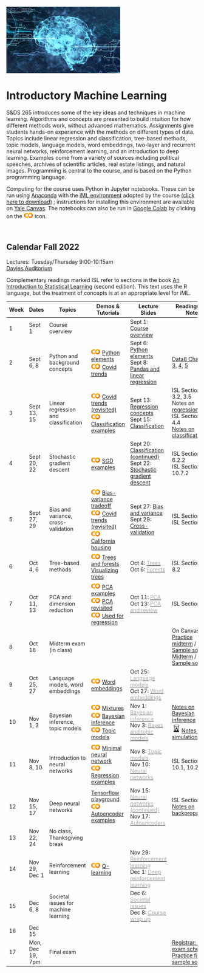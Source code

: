 <head>
  <title> Introductory Machine Learning </title>
  <link rel="stylesheet" href="theme/css/main.css" />
  <link rel="shortcut icon" type="image/x-icon" href="favicon.ico?">
</head>


![neuro-datascience](./data-neuroscience.jpg)


Introductory Machine Learning
====

S&DS 265 introduces some of the key ideas and techniques in machine learning. Algorithms and concepts are presented to build intuition for how different methods work, without advanced mathematics. Assignments give students hands-on experience with the methods on different types of data. Topics include linear regression and classification, tree-based methods, topic models, language models, word embeddings, two-layer and recurrent neural networks, reinforcement learning, and an introduction to deep learning. Examples come from a variety of sources including political speeches, archives of scientific articles, real estate listings, and natural images. Programming is central to the course, and is based on the Python programming language.

Computing for the course uses Python in Jupyter notebooks. These can be run using [Anaconda](https://www.anaconda.com/products/individual) with the [iML environment](https://raw.githubusercontent.com/YData123/sds265-fa22/master/env/iml_env.yml) adopted by the course <a href="https://raw.githubusercontent.com/YData123/sds265-fa22/master/env/iml_env.zip" download>(click here to download)</a>
; instructions for installing this environment are available on [Yale Canvas](https://canvas.yale.edu).  The notebooks can also be run in [Google Colab](https://colab.research.google.com) by clicking on the [<img width="25" src="colab.svg">](https://colab.research.google.com) icon.


<br>

Calendar Fall 2022
---
Lectures: Tuesday/Thursday 9:00-10:15am
<br>
[Davies Auditorium](https://map.yale.edu/?id=1910#!m/563685?ct/52707)

Complementary readings marked ISL refer to sections in the book [An Introduction to Statistical Learning](https://www.statlearning.com/) (second edition). This text uses the R language, but the treatment of concepts is at an appropriate level for iML.


<!-- #### <span style="color:red">Davies auditorium is not available after Tuesday's flooding. Class on Thursday, September 8, will be in SSS 114.</span> -->


 Week | Dates |  Topics | Demos & Tutorials | Lecture Slides | Readings and Notes | Assignments & Exams 
----------- | ----------- | ------------- | ------------ | ------------- | ----------- | ------------
1 | Sept 1  |     Course overview | | Sept 1: [<span style="color:">Course overview</span>](https://github.com/YData123/sds265-fa22/raw/master/lectures/lecture-sept-01.pdf) |
2 | Sept 6, 8 |    Python and background concepts |  [<img width="25" src="colab.svg">](https://colab.research.google.com/github/YData123/sds265-fa22/blob/master/demos/python/python-elements.ipynb) [Python elements](https://github.com/YData123/sds265-fa22/raw/master/demos/python/python-elements.zip)  <br>  [<img width="25" src="colab.svg">](https://colab.research.google.com/github/YData123/sds265-fa22/blob/master/demos/covid-trends/covid-trends.ipynb) [Covid trends](https://github.com/YData123/sds265-fa22/raw/master/demos/covid-trends/covid-trends.zip) <br> | Sept 6: [<span style="color:">Python elements</span>](https://github.com/YData123/sds265-fa22/raw/master/lectures/lecture-sept-06.pdf) <br> Sept 8: [<span style="color:">Pandas and linear regression</span>](https://github.com/YData123/sds265-fa22/raw/master/lectures/lecture-sept-08.pdf) | [Data8 Chapters 3](https://www.inferentialthinking.com/chapters/03/programming-in-python.html), [4](https://www.inferentialthinking.com/chapters/04/Data_Types.html), [5](https://www.inferentialthinking.com/chapters/05/Sequences.html) | Thu: [<span style="color:">Quiz 1</span>](https://yale.instructure.com/courses/79950/quizzes) | 
3 | Sept 13, 15 | Linear regression and classification | [<img width="25" src="colab.svg">](https://colab.research.google.com/github/YData123/sds265-fa22/blob/master/demos/covid-trends/covid-trends-revisited.ipynb) [Covid trends (revisited)](https://github.com/YData123/sds265-fa22/raw/master/demos/covid-trends/covid-trends-revisited.zip)  <br> [<img width="25" src="colab.svg">](https://colab.research.google.com/github/YData123/sds265-fa22/blob/master/demos/classification/classification.ipynb) [Classification examples](https://github.com/YData123/sds265-fa22/raw/master/demos/classification/classification.zip)  |  Sept 13: [<span style="color:">Regression concepts</span>](https://github.com/YData123/sds265-fa22/raw/master/lectures/lecture-sept-13.pdf)  <br> Sept 15: [<span style="color:">Classification</span>](https://github.com/YData123/sds265-fa22/raw/master/lectures/lecture-sept-15.pdf) | ISL Sections 3.1, 3.2, 3.5 <br> Notes on [regression](https://github.com/YData123/sds265-fa22/raw/master/notes/linear_regression.pdf) <br> ISL Sections 4.3, 4.4 <br> [Notes on classification](https://github.com/YData123/sds265-fa22/raw/master/notes/linear_classification.pdf) |  Thu: [<img width="25" src="colab.svg">](https://colab.research.google.com/github/YData123/sds265-fa22/blob/master/assignments/assn1/assn1.ipynb) [<span style="color:">Assn1 out</span>](https://github.com/YData123/sds265-fa22/raw/master/assignments/assn1/assn1.zip)  
4 | Sept 20, 22 | Stochastic gradient descent | [<img width="25" src="colab.svg">](https://colab.research.google.com/github/YData123/sds265-fa22/blob/master/demos/sgd/sgd.ipynb) [SGD examples](https://github.com/YData123/sds265-fa22/raw/master/demos/sgd/sgd.zip)  |  Sept 20: [<span style="color:">Classification (continued)</span>](https://github.com/YData123/sds265-fa22/raw/master/lectures/lecture-sept-20.pdf) <br> Sept 22: [<span style="color:">Stochastic gradient descent</span>](https://github.com/YData123/sds265-fa22/raw/master/lectures/lecture-sept-22.pdf) | ISL Section 6.2.2 <br> ISL Section 10.7.2 | Thu: [<span style="color:">Quiz 2</span>](https://yale.instructure.com/courses/79950/quizzes) <br>  | 
5 | Sept 27, 29 | Bias and variance, cross-validation | [<img width="25" src="colab.svg">](https://colab.research.google.com/github/YData123/sds265-fa22/blob/master/demos/bias-variance/bias-variance.ipynb)  [Bias-variance tradeoff](https://github.com/YData123/sds265-fa22/raw/master/demos/bias-variance/bias-variance.zip) <br> [<img width="25" src="colab.svg">](https://colab.research.google.com/github/YData123/sds265-fa22/blob/master/demos/covid-trends-bias-variance/covid-trends-bias-variance.ipynb)  [Covid trends (revisited)](https://github.com/YData123/sds265-fa22/raw/master/demos/covid-trends-bias-variance/covid-trends-bias-variance.zip) <br> [<img width="25" src="colab.svg">](https://colab.research.google.com/github/YData123/sds265-fa22/blob/master/demos/cross-validation/california-housing.ipynb) [California housing](https://github.com/YData123/sds265-fa22/raw/master/demos/cross-validation/california-housing.zip) | Sept 27: [<span style="color:">Bias and variance</span>](https://github.com/YData123/sds265-fa22/raw/master/lectures/lecture-sept-27.pdf) <br> Sept 29: [<span style="color:">Cross-validation</span>](https://github.com/YData123/sds265-fa22/raw/master/lectures/lecture-sept-29.pdf) | ISL Section 2.2 <br> ISL Section 5.1 | Thu: Assn 1 in <br> [<img width="25" src="colab.svg">](https://colab.research.google.com/github/YData123/sds265-fa22/blob/master/assignments/assn2/assn2.ipynb) [<span style="color:darkgray">Assn2 out</span>](https://github.com/YData123/sds265-fa22/raw/master/assignments/assn2/assn2.zip) |
6 | Oct 4, 6 | Tree-based methods | [<img width="25" src="colab.svg">](https://colab.research.google.com/github/YData123/sds265-fa22/blob/master/demos/trees/trees.ipynb) [Trees and forests](https://github.com/YData123/sds265-fa22/raw/master/demos/trees/trees.zip)  <br> [Visualizing trees](http://www.r2d3.us/visual-intro-to-machine-learning-part-1/) |   Oct 4: [<span style="color:darkgray">Trees</span>](https://github.com/YData123/sds265-fa22/raw/master/lectures/lecture-oct-5.pdf) <br> Oct 6: [<span style="color:darkgray">Forests</span>](https://github.com/YData123/sds265-fa22/raw/master/lectures/lecture-oct-7.pdf) | ISL Sections 8.1, 8.2 | Thu: [<span style="color:darkgray">Quiz 3</span>](https://yale.instructure.com/courses/79950/quizzes) <br>  |
7 | Oct 11, 13 | PCA and dimension reduction | [<img width="25" src="colab.svg">](https://colab.research.google.com/github/YData123/sds265-fa22/blob/master/demos/pca/pca.ipynb) [PCA examples](https://github.com/YData123/sds265-fa22/raw/master/demos/pca/pca.zip) <br> [<img width="25" src="colab.svg">](https://colab.research.google.com/github/YData123/sds265-fa22/blob/master/demos/pca/pca-demo2.ipynb) [PCA revisited](https://github.com/YData123/sds265-fa22/raw/master/demos/pca/pca-demo2.zip) <br> [<img width="25" src="colab.svg">](https://colab.research.google.com/github/YData123/sds265-fa22/blob/master/demos/pca/iris-pca.ipynb) [Used for regression](https://github.com/YData123/sds265-fa22/raw/master/demos/pca/iris-pca.zip)  | Oct 11: [<span style="color:darkgray">PCA</span>](https://github.com/YData123/sds265-fa22/raw/master/lectures/lecture-oct-12.pdf) <br> Oct 13: [<span style="color:darkgray">PCA and review</span>](https://github.com/YData123/sds265-fa22/raw/master/lectures/lecture-oct-14.pdf) | ISL Section 12.2 |  Thu: Assn 2 in <br> [<img width="25" src="colab.svg">](https://colab.research.google.com/github/YData123/sds265-fa22/blob/master/assignments/assn3/assn3.ipynb) [<span style="color:darkgray">Assn3 out</span>](https://github.com/YData123/sds265-fa22/raw/master/assignments/assn3/assn3.zip) 
8 | Oct 18  |  Midterm exam (in class) |  |   | On Canvas: <br> [Practice midterm](https://yale.instructure.com/files/5523848/) / [Sample soln](https://yale.instructure.com/files/5524989/) <br> [Midterm](https://yale.instructure.com/files/5618411/) / [Sample soln](https://yale.instructure.com/files/5618410/)
9 | Oct 25, 27 | Language models, word embeddings | [<img width="25" src="colab.svg">](https://colab.research.google.com/github/YData123/sds265-fa22/blob/master/demos/embeddings/embeddings.ipynb) [Word embeddings](https://github.com/YData123/sds265-fa22/raw/master/demos/embeddings/embeddings.zip) |  Oct 25: [<span style="color:darkgray">Language models</span>](https://github.com/YData123/sds265-fa22/raw/master/lectures/lecture-oct-26.pdf) <br> Oct 27: [<span style="color:darkgray">Word embeddings</span>](https://github.com/YData123/sds265-fa22/raw/master/lectures/lecture-oct-28.pdf) || Thu: Assn 3 in <br> [<img width="25" src="colab.svg">](https://colab.research.google.com/github/YData123/sds265-fa22/blob/master/assignments/assn4/assn4.ipynb) [<span style="color:darkgray">Assn4 out</span>](https://github.com/YData123/sds265-fa22/raw/master/assignments/assn4/assn4.zip) 
10 | Nov 1, 3 | Bayesian inference, topic models | [<img width="25" src="colab.svg">](https://colab.research.google.com/github/YData123/sds265-fa22/blob/master/demos/bayes/mix.ipynb) [Mixtures](https://github.com/YData123/sds265-fa22/raw/master/demos/bayes/mix.zip) <br> [<img width="25" src="colab.svg">](https://colab.research.google.com/github/YData123/sds265-fa22/blob/master/demos/bayes/bayes.ipynb) [Bayesian inference](https://github.com/YData123/sds265-fa22/raw/master/demos/bayes/bayes.zip) <br> [<img width="25" src="colab.svg">](https://colab.research.google.com/github/YData123/sds265-fa22/blob/master/demos/topic-models/topic-models.ipynb) [Topic models](https://github.com/YData123/sds265-fa22/raw/master/demos/topic-models/topic-models.zip)  |    Nov 1: [<span style="color:darkgray">Bayesian inference</span>](https://github.com/YData123/sds265-fa22/raw/master/lectures/lecture-nov-2.pdf) <br> Nov 3: [<span style="color:darkgray">Bayes and topic models</span>](https://github.com/YData123/sds265-fa22/raw/master/lectures/lecture-nov-4.pdf) | [Notes on Bayesian inference](https://github.com/YData123/sds265-fa22/raw/master/notes/bayes-notes.pdf) <br> <img width="25" src="scream.png">[Notes on simulation](https://github.com/YData123/sds265-fa22/raw/master/notes/simulation.pdf) | Thu: [<span style="color:darkgray">Quiz 4</span>]()
11 | Nov 8, 10 | Introduction to neural networks | [<img width="25" src="colab.svg">](https://colab.research.google.com/github/YData123/sds265-fa22/blob/master/demos/neural-nets/neural-nets.ipynb) [Minimal neural network](https://github.com/YData123/sds265-fa22/raw/master/demos/neural-nets/neural-nets.zip) <br> [<img width="25" src="colab.svg">](https://colab.research.google.com/github/YData123/sds265-fa22/blob/master/demos/neural-nets/neural-nets-regress.ipynb) [Regression examples](https://github.com/YData123/sds265-fa22/raw/master/demos/neural-nets/neural-nets-regress.zip)  |    Nov 8: [<span style="color:darkgray">Topic models</span>](https://github.com/YData123/sds265-fa22/raw/master/lectures/lecture-nov-09.pdf) <br> Nov 10: [<span style="color:darkgray">Neural networks</span>](https://github.com/YData123/sds265-fa22/raw/master/lectures/lecture-nov-11.pdf) | ISL Sections 10.1, 10.2 | Thu: Assn 4 in <br> [<img width="25" src="colab.svg">](https://colab.research.google.com/github/YData123/sds265-fa22/blob/master/assignments/assn5/assn5.ipynb) [<span style="color:darkgray">Assn5 out</span>](https://github.com/YData123/sds265-fa22/raw/master/assignments/assn5/assn5.zip) 
12 | Nov 15, 17 | Deep neural networks | [Tensorflow playground](https://playground.tensorflow.org/) <br> [<img width="25" src="colab.svg">](https://colab.research.google.com/github/YData123/sds265-fa22/blob/master/demos/deep-nets/deep-nets.ipynb) [Autoencoder examples](https://github.com/YData123/sds265-fa22/raw/master/demos/deep-nets/deep-nets.zip)  |   Nov 15: [<span style="color:darkgray">Neural networks (continued)</span>](https://github.com/YData123/sds265-fa22/raw/master/lectures/lecture-nov-16.pdf)  Nov 17: [<span style="color:darkgray">Autoencoders</span>](https://github.com/YData123/sds265-fa22/raw/master/lectures/lecture-nov-18.pdf) | ISL Section 10.7 <br> [Notes on backpropagation](https://github.com/YData123/sds265-fa22/raw/master/notes/backprop.pdf) | Thu: [<span style="color:darkgray">Quiz 5</span>]()
13 | Nov 22, 24 | No class, Thanksgiving break | <!--[<img width="25" src="colab.svg">]()--> |  |
14 | Nov 29, Dec 1 | Reinforcement learning | [<img width="25" src="colab.svg">](https://colab.research.google.com/github/YData123/sds265-fa22/blob/master/demos/reinforcement-learning/reinforcement-learning.ipynb) [Q-learning](https://github.com/YData123/sds265-fa22/raw/master/demos/reinforcement-learning/reinforcement-learning.zip) |  Nov 29: [<span style="color:darkgray">Reinforcement learning</span>](https://github.com/YData123/sds265-fa22/raw/master/lectures/lecture-nov-30.pdf) <br> Dec 1: [<span style="color:darkgray">Deep reinforcement learning</span>](https://github.com/YData123/sds265-fa22/raw/master/lectures/lecture-dec-02.pdf) | | Thu: Assn 5 in <br> [<img width="25" src="colab.svg">](https://colab.research.google.com/github/YData123/sds265-fa22/blob/master/assignments/assn6/assn6.ipynb) [<span style="color:darkgray">Assn 6 out</span>](https://github.com/YData123/sds265-fa22/raw/master/assignments/assn7/assn7.zip) 
15 | Dec 6, 8 | Societal issues for machine learning  | |  Dec 6: [<span style="color:darkgray">Societal issues</span>](https://github.com/YData123/sds265-fa22/raw/master/lectures/lecture-dec-07.pdf) <br> Dec 8: [<span style="color:darkgray">Course wrap up</span>](https://github.com/YData123/sds265-fa22/raw/master/lectures/lecture-dec-09.pdf) | | <!--[<img width="25" src="colab.svg">]()-->  Thu: [<span style="color:darkgray">Quiz 6</span>]()
16 | Dec 15  | | | | | Thu: Assn 6 in 
17 | Mon, Dec 19, 7pm    | Final exam  | | | [Registrar: Final exam schedule](http://catalog.yale.edu/ycps/final-examination-schedules/) <br> [Practice final](https://yale.instructure.com/files/5804664/), [sample solution](https://yale.instructure.com/files/5810995/)
